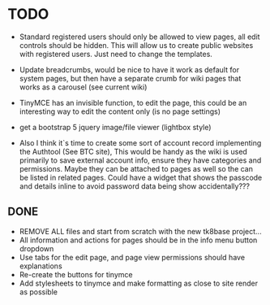 # TODO 

- Standard registered users should only be allowed to view pages, all edit controls should be hidden.
This will allow us to create public websites with registered users. Just need to change the templates.
- Update breadcrumbs, would be nice to have it work as default for system pages, 
but then have a separate crumb for wiki pages that works as a carousel (see current wiki)
- TinyMCE has an invisible function, to edit the page, this could be an interesting way to 
edit the content only (is no page settings)
- get a bootstrap 5 jquery image/file viewer (lightbox style)

- Also I think it`s time to create some sort of account record implementing the Authtool (See BTC site), This would be handy
as the wiki is used primarily to save external account info, ensure they have categories and permissions.
Maybe they can be attached to pages as well so the can be listed in related pages. Could have a widget that shows the
passcode and details inline to avoid password data being show accidentally???


## DONE

- REMOVE ALL files and start from scratch with the new tk8base project...
- All information and actions for pages should be in the info menu button dropdown
- Use tabs for the edit page, and page view permissions should have explanations
- Re-create the buttons for tinymce
- Add stylesheets to tinymce and make formatting as close to site render as possible





